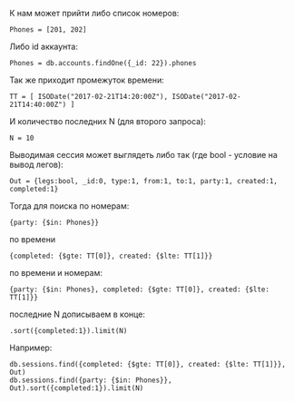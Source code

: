 К нам может прийти либо список номеров:
```
Phones = [201, 202] 
```
Либо id аккаунта:
```
Phones = db.accounts.findOne({_id: 22}).phones 
```
Так же приходит промежуток времени:
```
TT = [ ISODate("2017-02-21T14:20:00Z"), ISODate("2017-02-21T14:40:00Z") ] 
```
И количество последних N (для второго запроса):
```
N = 10 
```
Выводимая сессия может выглядеть либо так (где bool - условие на вывод легов):
```
Out = {legs:bool, _id:0, type:1, from:1, to:1, party:1, created:1, completed:1}  
```
Тогда для поиска по номерам:
```
{party: {$in: Phones}}
```
по времени
```
{completed: {$gte: TT[0]}, created: {$lte: TT[1]}}
```
по времени и номерам:
```
{party: {$in: Phones}, completed: {$gte: TT[0]}, created: {$lte: TT[1]}}
```
последние N дописываем в конце:
```
.sort({completed:1}).limit(N) 
```
Например:
```
db.sessions.find({completed: {$gte: TT[0]}, created: {$lte: TT[1]}}, Out) 
db.sessions.find({party: {$in: Phones}}, Out).sort({completed:1}).limit(N)
```
